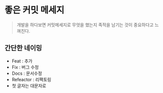 # 좋은 커밋 메세지
> 개발을 하다보면 커밋메세지로 무엇을 했는지 족적을 남기는 것이 중요하다고 느껴진다.

## 간단한 네이밍
* Feat : 추가
* Fix : 버그 수정
* Docs : 문서수정
* Refeactor : 리팩토링
* 첫 글자는 대문자로

